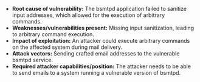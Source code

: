 - **Root cause of vulnerability:** The bsmtpd application failed to sanitize input addresses, which allowed for the execution of arbitrary commands.
- **Weaknesses/vulnerabilities present:** Missing input sanitization, leading to arbitrary command execution.
- **Impact of exploitation:** An attacker could execute arbitrary commands on the affected system during mail delivery.
- **Attack vectors:** Sending crafted email addresses to the vulnerable bsmtpd service.
- **Required attacker capabilities/position:** The attacker needs to be able to send emails to a system running a vulnerable version of bsmtpd.
